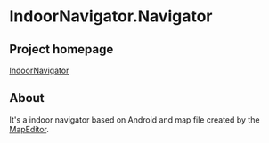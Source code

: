 # IndoorNavigator.Navigator

## Project homepage
[IndoorNavigator](http://github.com/yhvicey/IndoorNavigator)

## About
It's a indoor navigator based on Android and map file created by the [MapEditor](https://github.com/yhvicey/IndoorNavigator.MapEditor).
